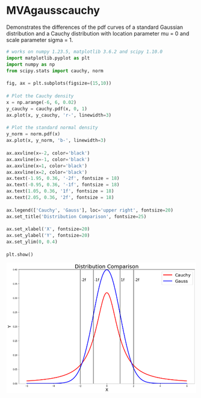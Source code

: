 # MVAgausscauchy
Demonstrates the differences of the pdf curves of a standard Gaussian distribution
and a Cauchy distribution with location parameter mu = 0 and scale parameter sigma = 1.

```python
# works on numpy 1.23.5, matplotlib 3.6.2 and scipy 1.10.0
import matplotlib.pyplot as plt
import numpy as np
from scipy.stats import cauchy, norm

fig, ax = plt.subplots(figsize=(15,10))

# Plot the Cauchy density
x = np.arange(-6, 6, 0.02)
y_cauchy = cauchy.pdf(x, 0, 1)
ax.plot(x, y_cauchy, 'r-', linewidth=3)

# Plot the standard normal density
y_norm = norm.pdf(x)
ax.plot(x, y_norm, 'b-', linewidth=3)

ax.axvline(x=-2, color='black')
ax.axvline(x=-1, color='black')
ax.axvline(x=1, color='black')
ax.axvline(x=2, color='black')
ax.text(-1.95, 0.36, '-2f', fontsize = 18)
ax.text(-0.95, 0.36, '-1f', fontsize = 18)
ax.text(1.05, 0.36, '1f', fontsize = 18)
ax.text(2.05, 0.36, '2f', fontsize = 18)

ax.legend(['Cauchy', 'Gauss'], loc='upper right', fontsize=20)
ax.set_title('Distribution Comparison', fontsize=25)

ax.set_xlabel('X', fontsize=20)
ax.set_ylabel('Y', fontsize=20)
ax.set_ylim(0, 0.4)

plt.show()
```
![MVAgausscauchy](MVAgausscauchy_python.png)
